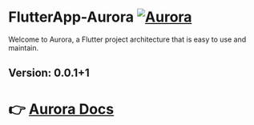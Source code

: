 # FlutterApp-Aurora [![Aurora](https://img.shields.io/badge/Aurora-red?style=for-the-badge?url=https%3A%2F%2Ftinyurl.com%2Fmason-badge)](https://docs.aurora.monzim.com)

Welcome to Aurora, a Flutter project architecture that is easy to use and maintain.

## Version: 0.0.1+1

# 👉 [Aurora Docs](https://docs.aurora.monzim.com)
